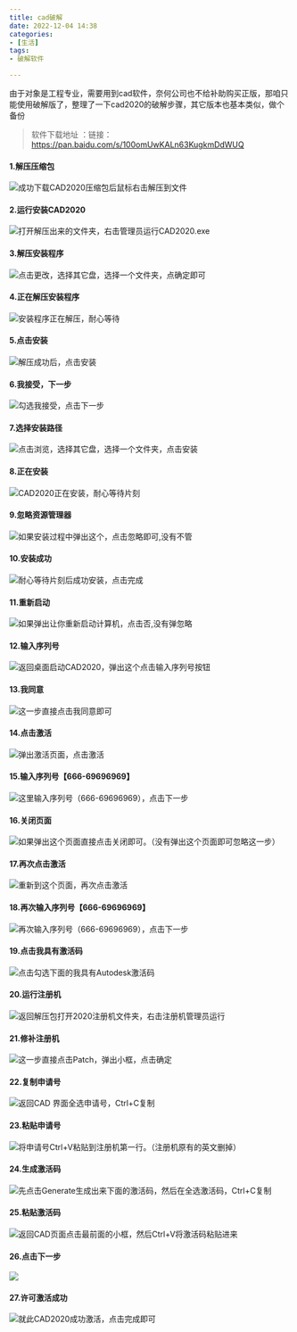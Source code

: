 ```yaml
---
title: cad破解
date: 2022-12-04 14:38
categories: 
- [生活]
tags:
- 破解软件

---
```


由于对象是工程专业，需要用到cad软件，奈何公司也不给补助购买正版，那咱只能使用破解版了，整理了一下cad2020的破解步骤，其它版本也基本类似，做个备份
<!--more-->

> 软件下载地址 ：链接：https://pan.baidu.com/s/100omUwKALn63KugkmDdWUQ 
>
#### 1.解压压缩包

![成功下载CAD2020压缩包后鼠标右击解压到文件](https://img-blog.csdnimg.cn/79e8577a3fe54a16bb8720370fe9f543.png?x-oss-process=image/watermark,type_ZmFuZ3poZW5naGVpdGk,shadow_10,text_Q1NETiBA5ZGA77yB6IOW5q275oiR566X5LqG,size_14,color_FFFFFF,t_70,g_se,x_16)

#### 2.运行安装CAD2020

![打开解压出来的文件夹，右击管理员运行CAD2020.exe](https://img-blog.csdnimg.cn/e877504d59b84627b80b80b9b2024b44.png?x-oss-process=image/watermark,type_ZmFuZ3poZW5naGVpdGk,shadow_10,text_Q1NETiBA5ZGA77yB6IOW5q275oiR566X5LqG,size_14,color_FFFFFF,t_70,g_se,x_16)

#### 3.解压安装程序

![点击更改，选择其它盘，选择一个文件夹，点确定即可](https://img-blog.csdnimg.cn/09f5248ddc67425faea95798ad4e346f.png?x-oss-process=image/watermark,type_ZmFuZ3poZW5naGVpdGk,shadow_10,text_Q1NETiBA5ZGA77yB6IOW5q275oiR566X5LqG,size_14,color_FFFFFF,t_70,g_se,x_16)

#### 4.正在解压安装程序

![安装程序正在解压，耐心等待](https://img-blog.csdnimg.cn/46693ab24b7c474582bf3875b87bb126.png)

#### 5.点击安装

![解压成功后，点击安装](https://img-blog.csdnimg.cn/6562fce585cf4d19ad2e9fae1648c073.png?x-oss-process=image/watermark,type_ZmFuZ3poZW5naGVpdGk,shadow_10,text_Q1NETiBA5ZGA77yB6IOW5q275oiR566X5LqG,size_14,color_FFFFFF,t_70,g_se,x_16)

#### 6.我接受，下一步

![勾选我接受，点击下一步](https://img-blog.csdnimg.cn/9c17c205ac684936bfba0926b7616fd8.png?x-oss-process=image/watermark,type_ZmFuZ3poZW5naGVpdGk,shadow_10,text_Q1NETiBA5ZGA77yB6IOW5q275oiR566X5LqG,size_14,color_FFFFFF,t_70,g_se,x_16)

#### 7.选择安装路径

![点击浏览，选择其它盘，选择一个文件夹，点击安装](https://img-blog.csdnimg.cn/f0cc3f2f8ef8409c914e38b56866505b.png?x-oss-process=image/watermark,type_ZmFuZ3poZW5naGVpdGk,shadow_10,text_Q1NETiBA5ZGA77yB6IOW5q275oiR566X5LqG,size_14,color_FFFFFF,t_70,g_se,x_16)

#### 8.正在安装

![CAD2020正在安装，耐心等待片刻](https://img-blog.csdnimg.cn/077b470ec0e14e50b5697b3e603a22e3.png?x-oss-process=image/watermark,type_ZmFuZ3poZW5naGVpdGk,shadow_10,text_Q1NETiBA5ZGA77yB6IOW5q275oiR566X5LqG,size_14,color_FFFFFF,t_70,g_se,x_16)

#### 9.忽略资源管理器

![如果安装过程中弹出这个，点击忽略即可,没有不管](https://img-blog.csdnimg.cn/706223d6db2b4b169bfe4eac020bfbc6.png?x-oss-process=image/watermark,type_ZmFuZ3poZW5naGVpdGk,shadow_10,text_Q1NETiBA5ZGA77yB6IOW5q275oiR566X5LqG,size_14,color_FFFFFF,t_70,g_se,x_16)

#### 10.安装成功

![耐心等待片刻后成功安装，点击完成](https://img-blog.csdnimg.cn/ce3710d9f1e943cba77b3b2085f6fe1c.png?x-oss-process=image/watermark,type_ZmFuZ3poZW5naGVpdGk,shadow_10,text_Q1NETiBA5ZGA77yB6IOW5q275oiR566X5LqG,size_14,color_FFFFFF,t_70,g_se,x_16)

#### 11.重新启动

![如果弹出让你重新启动计算机，点击否,没有弹忽略](https://img-blog.csdnimg.cn/df2e92615fa24b0696d86fada960e728.png)

#### 12.输入序列号

![返回桌面启动CAD2020，弹出这个点击输入序列号按钮](https://img-blog.csdnimg.cn/9b251bf99f974fa7b8ca9189dcb1a291.png?x-oss-process=image/watermark,type_ZmFuZ3poZW5naGVpdGk,shadow_10,text_Q1NETiBA5ZGA77yB6IOW5q275oiR566X5LqG,size_14,color_FFFFFF,t_70,g_se,x_16)

#### 13.我同意

![这一步直接点击我同意即可](https://img-blog.csdnimg.cn/0d942a2025bb47daa5c3d645b2e4f571.png?x-oss-process=image/watermark,type_ZmFuZ3poZW5naGVpdGk,shadow_10,text_Q1NETiBA5ZGA77yB6IOW5q275oiR566X5LqG,size_14,color_FFFFFF,t_70,g_se,x_16)

#### 14.点击激活

![弹出激活页面，点击激活](https://img-blog.csdnimg.cn/9cb400e780c0425baf16dbe582735302.png?x-oss-process=image/watermark,type_ZmFuZ3poZW5naGVpdGk,shadow_10,text_Q1NETiBA5ZGA77yB6IOW5q275oiR566X5LqG,size_14,color_FFFFFF,t_70,g_se,x_16)

#### 15.输入序列号【666-69696969】

![这里输入序列号（666-69696969），点击下一步](https://img-blog.csdnimg.cn/aa94204b219544b2abeef9c23a2d7413.png?x-oss-process=image/watermark,type_ZmFuZ3poZW5naGVpdGk,shadow_10,text_Q1NETiBA5ZGA77yB6IOW5q275oiR566X5LqG,size_14,color_FFFFFF,t_70,g_se,x_16)

#### 16.关闭页面

![如果弹出这个页面直接点击关闭即可。（没有弹出这个页面即可忽略这一步）](https://img-blog.csdnimg.cn/662c37fb78684e9e9d8183a9e68b2436.png?x-oss-process=image/watermark,type_ZmFuZ3poZW5naGVpdGk,shadow_10,text_Q1NETiBA5ZGA77yB6IOW5q275oiR566X5LqG,size_14,color_FFFFFF,t_70,g_se,x_16)

#### 17.再次点击激活

![重新到这个页面，再次点击激活](https://img-blog.csdnimg.cn/f0c61e0842434fc7ab1a4dce15ce3ae3.png?x-oss-process=image/watermark,type_ZmFuZ3poZW5naGVpdGk,shadow_10,text_Q1NETiBA5ZGA77yB6IOW5q275oiR566X5LqG,size_14,color_FFFFFF,t_70,g_se,x_16)

#### 18.再次输入序列号【666-69696969】

![再次输入序列号（666-69696969），点击下一步](https://img-blog.csdnimg.cn/e056395062bb4d7bad75a4d84803b103.png?x-oss-process=image/watermark,type_ZmFuZ3poZW5naGVpdGk,shadow_10,text_Q1NETiBA5ZGA77yB6IOW5q275oiR566X5LqG,size_14,color_FFFFFF,t_70,g_se,x_16)

#### 19.点击我具有激活码

![点击勾选下面的我具有Autodesk激活码](https://img-blog.csdnimg.cn/8320615752af41dc867afd2e36a5f825.png?x-oss-process=image/watermark,type_ZmFuZ3poZW5naGVpdGk,shadow_10,text_Q1NETiBA5ZGA77yB6IOW5q275oiR566X5LqG,size_14,color_FFFFFF,t_70,g_se,x_16)

#### 20.运行注册机

![返回解压包打开2020注册机文件夹，右击注册机管理员运行](https://img-blog.csdnimg.cn/bc7634736c2741dc80e55bfa1232fd69.png?x-oss-process=image/watermark,type_ZmFuZ3poZW5naGVpdGk,shadow_10,text_Q1NETiBA5ZGA77yB6IOW5q275oiR566X5LqG,size_14,color_FFFFFF,t_70,g_se,x_16)

#### 21.修补注册机

![这一步直接点击Patch，弹出小框，点击确定](https://img-blog.csdnimg.cn/29f2ef1989834538973a35f2bcfb8749.png?x-oss-process=image/watermark,type_ZmFuZ3poZW5naGVpdGk,shadow_10,text_Q1NETiBA5ZGA77yB6IOW5q275oiR566X5LqG,size_14,color_FFFFFF,t_70,g_se,x_16)

#### 22.复制申请号

![返回CAD 界面全选申请号，Ctrl+C复制](https://img-blog.csdnimg.cn/0d9c2d596270498583ec65ebfc41b712.png?x-oss-process=image/watermark,type_ZmFuZ3poZW5naGVpdGk,shadow_10,text_Q1NETiBA5ZGA77yB6IOW5q275oiR566X5LqG,size_14,color_FFFFFF,t_70,g_se,x_16)

#### 23.粘贴申请号

![将申请号Ctrl+V粘贴到注册机第一行。（注册机原有的英文删掉）](https://img-blog.csdnimg.cn/f0d0f653f9de4a8db9378df47c077ef8.png?x-oss-process=image/watermark,type_ZmFuZ3poZW5naGVpdGk,shadow_10,text_Q1NETiBA5ZGA77yB6IOW5q275oiR566X5LqG,size_14,color_FFFFFF,t_70,g_se,x_16)

#### 24.生成激活码

![先点击Generate生成出来下面的激活码，然后在全选激活码，Ctrl+C复制](https://img-blog.csdnimg.cn/4506cc615af4478ebba2dbc83267dcc5.png?x-oss-process=image/watermark,type_ZmFuZ3poZW5naGVpdGk,shadow_10,text_Q1NETiBA5ZGA77yB6IOW5q275oiR566X5LqG,size_14,color_FFFFFF,t_70,g_se,x_16)

#### 25.粘贴激活码

![返回CAD页面点击最前面的小框，然后Ctrl+V将激活码粘贴进来](https://img-blog.csdnimg.cn/072b8cca9b3142eea7dceea59924296d.png?x-oss-process=image/watermark,type_ZmFuZ3poZW5naGVpdGk,shadow_10,text_Q1NETiBA5ZGA77yB6IOW5q275oiR566X5LqG,size_14,color_FFFFFF,t_70,g_se,x_16)

#### 26.点击下一步

![](https://img-blog.csdnimg.cn/1e5ab754db1d42cb8621f7453793c118.png?x-oss-process=image/watermark,type_ZmFuZ3poZW5naGVpdGk,shadow_10,text_Q1NETiBA5ZGA77yB6IOW5q275oiR566X5LqG,size_14,color_FFFFFF,t_70,g_se,x_16)

#### 27.许可激活成功

![就此CAD2020成功激活，点击完成即可](https://img-blog.csdnimg.cn/bd336ae2536a4f5cb88e7215b42bc9ed.png?x-oss-process=image/watermark,type_ZmFuZ3poZW5naGVpdGk,shadow_10,text_Q1NETiBA5ZGA77yB6IOW5q275oiR566X5LqG,size_14,color_FFFFFF,t_70,g_se,x_16)

